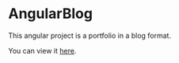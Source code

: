# AngularBlog

This angular project is a portfolio in a blog format.

You can view it [here](https://emessonblog.netlify.app/).
